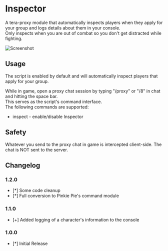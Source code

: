 # Inspector  
A tera-proxy module that automatically inspects players when they apply for your group and logs details about them in your console.  
Only inspects when you are out of combat so you don't get distracted while fighting.  

![Screenshot](http://i.imgur.com/iEn1mtV.png)
  
## Usage  
The script is enabled by default and will automatically inspect players that apply for your group.  
  
While in game, open a proxy chat session by typing "/proxy" or "/8" in chat and hitting the space bar.  
This serves as the script's command interface.  
The following commands are supported:  
  
* inspect - enable/disable Inspector  
  
## Safety
Whatever you send to the proxy chat in game is intercepted client-side. The chat is NOT sent to the server.  
  
## Changelog
### 1.2.0
* [*] Some code cleanup
* [*] Full conversion to Pinkie Pie's command module
### 1.1.0
* [+] Added logging of a character's information to the console
### 1.0.0
* [*] Initial Release
